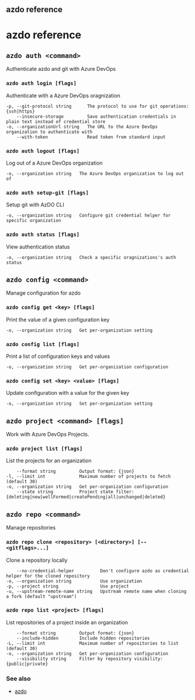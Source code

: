 ## azdo reference
# azdo reference

## `azdo auth <command>`

Authenticate azdo and git with Azure DevOps

### `azdo auth login [flags]`

Authenticate with a Azure DevOps oragnization

```
-p, --git-protocol string      The protocol to use for git operations: {ssh|https}
    --insecure-storage         Save authentication credentials in plain text instead of credential store
-o, --organizationUrl string   The URL to the Azure DevOps organization to authenticate with
    --with-token               Read token from standard input
````

### `azdo auth logout [flags]`

Log out of a Azure DevOps organization

```
-o, --organization string   The Azure DevOps organization to log out of
````

### `azdo auth setup-git [flags]`

Setup git with AzDO CLI

```
-o, --organization string   Configure git credential helper for specific organization
````

### `azdo auth status [flags]`

View authentication status

```
-o, --organization string   Check a specific oragnizations's auth status
````

## `azdo config <command>`

Manage configuration for azdo

### `azdo config get <key> [flags]`

Print the value of a given configuration key

```
-o, --organization string   Get per-organization setting
````

### `azdo config list [flags]`

Print a list of configuration keys and values

```
-o, --organization string   Get per-organization configuration
````

### `azdo config set <key> <value> [flags]`

Update configuration with a value for the given key

```
-o, --organization string   Set per-organization setting
````

## `azdo project <command> [flags]`

Work with Azure DevOps Projects.

### `azdo project list [flags]`

List the projects for an organization

```
    --format string         Output format: {json}
-l, --limit int             Maximum number of projects to fetch (default 30)
-o, --organization string   Get per-organization configuration
    --state string          Project state filter: {deleting|new|wellFormed|createPending|all|unchanged|deleted}
````

## `azdo repo <command>`

Manage repositories

### `azdo repo clone <repository> [<directory>] [-- <gitflags>...]`

Clone a repository locally

```
    --no-credential-helper          Don't configure azdo as credential helper for the cloned repository
-o, --organization string           Use organization
-p, --project string                Use project
-u, --upstream-remote-name string   Upstream remote name when cloning a fork (default "upstream")
````

### `azdo repo list <project> [flags]`

List repositories of a project inside an organization

```
    --format string         Output format: {json}
    --include-hidden        Include hidden repositories
-L, --limit int             Maximum number of repositories to list (default 30)
-o, --organization string   Get per-organization configuration
    --visibility string     Filter by repository visibility: {public|private}
````


### See also

* [azdo](./azdo.md)
